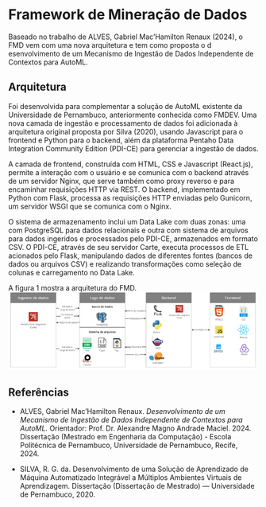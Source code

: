 # Framework de Mineração de Dados


Baseado no trabalho de ALVES, Gabriel Mac’Hamilton Renaux (2024), o FMD vem com uma nova arquitetura e tem como proposta o d esenvolvimento de um Mecanismo de Ingestão de Dados Independente de Contextos para AutoML.

## Arquitetura

Foi desenvolvida para complementar a solução de AutoML existente da Universidade de Pernambuco, anteriormente conhecida como FMDEV. Uma nova camada de ingestão e processamento de dados foi adicionada à arquitetura original proposta por Silva (2020), usando Javascript para o frontend e Python para o backend, além da plataforma Pentaho Data Integration Community Edition (PDI-CE) para gerenciar a ingestão de dados.

A camada de frontend, construída com HTML, CSS e Javascript (React.js), permite a interação com o usuário e se comunica com o backend através de um servidor Nginx, que serve também como proxy reverso e para encaminhar requisições HTTP via REST. O backend, implementado em Python com Flask, processa as requisições HTTP enviadas pelo Gunicorn, um servidor WSGI que se comunica com o Nginx.

O sistema de armazenamento inclui um Data Lake com duas zonas: uma com PostgreSQL para dados relacionais e outra com sistema de arquivos para dados ingeridos e processados pelo PDI-CE, armazenados em formato CSV. O PDI-CE, através de seu servidor Carte, executa processos de ETL acionados pelo Flask, manipulando dados de diferentes fontes (bancos de dados ou arquivos CSV) e realizando transformações como seleção de colunas e carregamento no Data Lake.

A figura 1 mostra a arquitetura do FMD.
![Figura 1 - Arquitetura do FMD](https://raw.githubusercontent.com/GPCDA/fmd-docs/5ab9666d9efbb5be727f3d3c4fa8f712026477ed/docs/img/fmd_arch.png)	

## Referências

- ALVES, Gabriel Mac’Hamilton Renaux. *Desenvolvimento de um Mecanismo de Ingestão de Dados Independente de Contextos para AutoML.* Orientador: Prof. Dr. Alexandre Magno Andrade Maciel. 2024. Dissertação (Mestrado em Engenharia da Computação) - Escola Politécnica de Pernambuco, Universidade de Pernambuco, Recife, 2024.

- SILVA, R. G. da. Desenvolvimento de uma Solução de Aprendizado de Máquina
Automatizado Integrável a Múltiplos Ambientes Virtuais de Aprendizagem. Dissertação
(Dissertação de Mestrado) — Universidade de Pernambuco, 2020.